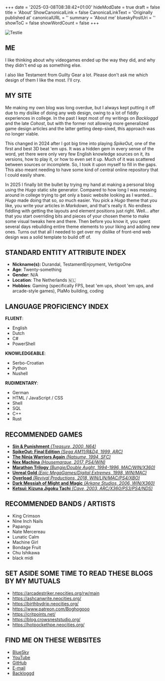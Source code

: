 +++
date = '2025-03-08T08:38:42+01:00'
hideModDate = true
draft = false
title = 'About'
ShowCanonicalLink = false
CanonicalLinkText = 'Originally published at'
canonicalURL = ''
summary = 'About me'
blueskyPostUri = ''
showToC = false
showWordCount = false
+++

![Testie](./full-intro.avif)

## ME

I like thinking about why videogames ended up the way they did, and why they didn't end up as something else.

I also like Testament from Guilty Gear a lot. Please don't ask me which design of them I like the most. I'll cry.

## MY SITE

Me making my own blog was long overdue, but I always kept putting it off due to my dislike of doing any web design, owing to a lot of fiddly experiences in college.
In the past I kept most of my writings on *Backloggd* and the late *Cohost*, but with the former not allowing more generalized game design articles and the latter getting deep-sixed, this approach was no longer viable.

This changed in 2024 after I got big time into playing *SpikeOut*, one of the first and best 3D beat 'em ups. It was a hidden gem in every sense of the word, yet there were only very few English knowledge sources on it, its versions, how to play it, or how to even set it up. Much of it was scattered between sources or incomplete. So, I took it upon myself to fill in the gaps. This also meant needing to have some kind of central online repository that I could easily share.

In 2025 I finally bit the bullet by trying my hand at making a personal blog using the *Hugo* static site generator. Compared to how long I was messing around in college trying to get only a basic website looking as I wanted... *Hugo* made doing that so, *so* much easier. You pick a *Hugo* theme that you like, you write your articles in *Markdown*, and that's really it. No endless fiddling with getting the layouts and element positions just right. Well... after that you start overriding bits and pieces of your chosen theme to make some visual tweaks here and there. Then before you know it, you spent several days rebuilding entire theme elements to your liking and adding new ones. Turns out that all I needed to get over my dislike of front-end web design was a solid template to build off of.

## STANDARD ENTITY ATTRIBUTE INDEX

- **Nickname(s):** Durandal, TestamentEnjoyment, VertigoOne
- **Age**: Twenty-something
- **Gender**: N/A
- **Location**: The Netherlands 🇳🇱
- **Hobbies**: Gaming (specifically FPS, beat 'em ups, shoot 'em ups, and arcade-style games), PlaMo building, coding

## LANGUAGE PROFICIENCY INDEX

**FLUENT**:

- English
- Dutch
- C#
- PowerShell

**KNOWLEDGEABLE**:

- Serbo-Croatian
- Python
- Nushell

**RUDIMENTARY**:

- German
- HTML / JavaScript / CSS
- Shell
- SQL
- C++
- Rust

## RECOMMENDED GAMES

- [**Sin & Punishment** *(Treasure, 2000, N64)*](https://en.wikipedia.org/wiki/Sin_and_Punishment)
- [**SpikeOut: Final Edition** *(Sega AM11/R&D4, 1999, ARC)*](https://en.wikipedia.org/wiki/SpikeOut)
- [**The Ninja Warriors Again** *(Natsume, 1994, SFC)*](https://en.wikipedia.org/wiki/The_Ninja_Warriors_(1994_video_game))
- [**Nex Machina** *(Housemarque, 2017, PS4/WIN)*](https://en.wikipedia.org/wiki/Nex_Machina)
- [**Marathon Trilogy** *(Bungie/Double Aught, 1994-1996, MAC/WIN/X360)*](https://en.wikipedia.org/wiki/Marathon_Trilogy)
- [**Unreal Gold** *(Epic MegaGames/Digital Extremes, 1998, WIN/MAC)*](https://en.wikipedia.org/wiki/Unreal_(1998_video_game))
- [**Overload** *(Revival Productions, 2018, WIN/LIN/MAC/PS4/XBO)*](https://en.wikipedia.org/wiki/Overload_(video_game))
- [**Dark Messiah of Might and Magic** *(Arkane Studios, 2006, WIN/X360)*](https://en.wikipedia.org/wiki/Dark_Messiah_of_Might_and_Magic)
- [**Ketsui: Kizuna Jigoku Tachi** *(Cave, 2003, ARC/X360/PS3/PS4/NDS)*](https://en.wikipedia.org/wiki/Ketsui:_Kizuna_Jigoku_Tachi)

## RECOMMENDED BANDS / ARTISTS

- King Crimson
- Nine Inch Nails
- Papangu
- Nate Mercereau
- Lunatic Calm
- Machine Girl
- Bondage Fruit
- Chu Ishikawa
- black midi

## SET ASIDE SOME TIME TO READ THESE BLOGS BY MY MUTUALS

- <https://arcadestriker.neocities.org/rw/main>
- <https://ashcanwrite.neocities.org/>
- <https://birthbydrip.neocities.org/>
- <https://www.patreon.com/Boghogooo>
- <https://critpoints.net/>
- <https://blog.crowsneststudio.org/>
- <https://hotpockethpe.neocities.org/>

## FIND ME ON THESE WEBSITES

- [BlueSky](https://bsky.app/profile/did:plc:b7wncmt7q7rqwzu5enl5gsya)
- [YouTube](https://www.youtube.com/channel/UCM-CbDBbifpsFNecbBhW4PA)
- [GitHub](https://github.com/GriekseEi)
- [E-mail](mailto:blog@testamentenjoyment.net)
- [Backloggd](https://www.backloggd.com/u/Durandal/)
